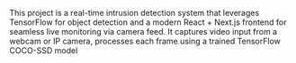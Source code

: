 This project is a real-time intrusion detection system that leverages TensorFlow for object detection and a modern React + Next.js frontend for seamless live monitoring via camera feed. It captures video input from a webcam or IP camera, processes each frame using a trained TensorFlow COCO-SSD model

